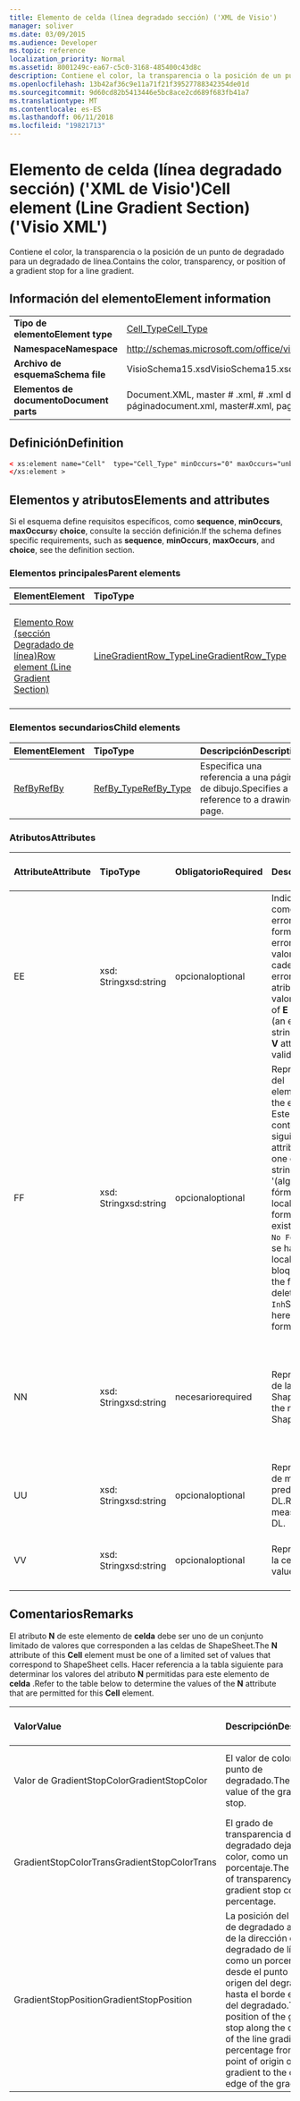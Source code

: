 ```yaml
---
title: Elemento de celda (línea degradado sección) ('XML de Visio')
manager: soliver
ms.date: 03/09/2015
ms.audience: Developer
ms.topic: reference
localization_priority: Normal
ms.assetid: 8001249c-ea67-c5c0-3168-485400c43d8c
description: Contiene el color, la transparencia o la posición de un punto de degradado para un degradado de línea.
ms.openlocfilehash: 13b42af36c9e11a71f21f39527788342354de01d
ms.sourcegitcommit: 9d60cd82b5413446e5bc8ace2cd689f683fb41a7
ms.translationtype: MT
ms.contentlocale: es-ES
ms.lasthandoff: 06/11/2018
ms.locfileid: "19821713"
---
```

# <a name="cell-element-line-gradient-section-visio-xml"></a><span data-ttu-id="90ac5-103">Elemento de celda (línea degradado sección) ('XML de Visio')</span><span class="sxs-lookup"><span data-stu-id="90ac5-103">Cell element (Line Gradient Section) ('Visio XML')</span></span>

<span data-ttu-id="90ac5-104">Contiene el color, la transparencia o la posición de un punto de degradado para un degradado de línea.</span><span class="sxs-lookup"><span data-stu-id="90ac5-104">Contains the color, transparency, or position of a gradient stop for a line gradient.</span></span>
  
## <a name="element-information"></a><span data-ttu-id="90ac5-105">Información del elemento</span><span class="sxs-lookup"><span data-stu-id="90ac5-105">Element information</span></span>

|||
|:-----|:-----|
|<span data-ttu-id="90ac5-106">**Tipo de elemento**</span><span class="sxs-lookup"><span data-stu-id="90ac5-106">**Element type**</span></span> <br/> |[<span data-ttu-id="90ac5-107">Cell_Type</span><span class="sxs-lookup"><span data-stu-id="90ac5-107">Cell_Type</span></span>](cell_type-complextypevisio-xml.md) <br/> |
|<span data-ttu-id="90ac5-108">**Namespace**</span><span class="sxs-lookup"><span data-stu-id="90ac5-108">**Namespace**</span></span> <br/> |http://schemas.microsoft.com/office/visio/2012/main  <br/> |
|<span data-ttu-id="90ac5-109">**Archivo de esquema**</span><span class="sxs-lookup"><span data-stu-id="90ac5-109">**Schema file**</span></span> <br/> |<span data-ttu-id="90ac5-110">VisioSchema15.xsd</span><span class="sxs-lookup"><span data-stu-id="90ac5-110">VisioSchema15.xsd</span></span>  <br/> |
|<span data-ttu-id="90ac5-111">**Elementos de documento**</span><span class="sxs-lookup"><span data-stu-id="90ac5-111">**Document parts**</span></span> <br/> |<span data-ttu-id="90ac5-112">Document.XML, master # .xml, # .xml de página</span><span class="sxs-lookup"><span data-stu-id="90ac5-112">document.xml, master#.xml, page#.xml</span></span>  <br/> |
   
## <a name="definition"></a><span data-ttu-id="90ac5-113">Definición</span><span class="sxs-lookup"><span data-stu-id="90ac5-113">Definition</span></span>

```XML
< xs:element name="Cell"  type="Cell_Type" minOccurs="0" maxOccurs="unbounded">
</xs:element >
```

## <a name="elements-and-attributes"></a><span data-ttu-id="90ac5-114">Elementos y atributos</span><span class="sxs-lookup"><span data-stu-id="90ac5-114">Elements and attributes</span></span>

<span data-ttu-id="90ac5-115">Si el esquema define requisitos específicos, como **sequence**, **minOccurs**, **maxOccurs**y **choice**, consulte la sección definición.</span><span class="sxs-lookup"><span data-stu-id="90ac5-115">If the schema defines specific requirements, such as **sequence**, **minOccurs**, **maxOccurs**, and **choice**, see the definition section.</span></span> 
  
### <a name="parent-elements"></a><span data-ttu-id="90ac5-116">Elementos principales</span><span class="sxs-lookup"><span data-stu-id="90ac5-116">Parent elements</span></span>

|<span data-ttu-id="90ac5-117">**Element**</span><span class="sxs-lookup"><span data-stu-id="90ac5-117">**Element**</span></span>|<span data-ttu-id="90ac5-118">**Tipo**</span><span class="sxs-lookup"><span data-stu-id="90ac5-118">**Type**</span></span>|<span data-ttu-id="90ac5-119">**Descripción**</span><span class="sxs-lookup"><span data-stu-id="90ac5-119">**Description**</span></span>|
|:-----|:-----|:-----|
|[<span data-ttu-id="90ac5-120">Elemento Row (sección Degradado de línea)</span><span class="sxs-lookup"><span data-stu-id="90ac5-120">Row element (Line Gradient Section)</span></span>](row-element-line-gradient-sectionvisio-xml.md) <br/> |[<span data-ttu-id="90ac5-121">LineGradientRow_Type</span><span class="sxs-lookup"><span data-stu-id="90ac5-121">LineGradientRow_Type</span></span>](linegradientrow_type-complextypevisio-xml.md) <br/> |<span data-ttu-id="90ac5-122">Contiene el color, la transparencia y la posición de un punto de degradado para un degradado de línea.</span><span class="sxs-lookup"><span data-stu-id="90ac5-122">Contains the color, transparency, and position of a gradient stop for a line gradient.</span></span>  <br/> |
   
### <a name="child-elements"></a><span data-ttu-id="90ac5-123">Elementos secundarios</span><span class="sxs-lookup"><span data-stu-id="90ac5-123">Child elements</span></span>

|<span data-ttu-id="90ac5-124">**Element**</span><span class="sxs-lookup"><span data-stu-id="90ac5-124">**Element**</span></span>|<span data-ttu-id="90ac5-125">**Tipo**</span><span class="sxs-lookup"><span data-stu-id="90ac5-125">**Type**</span></span>|<span data-ttu-id="90ac5-126">**Descripción**</span><span class="sxs-lookup"><span data-stu-id="90ac5-126">**Description**</span></span>|
|:-----|:-----|:-----|
|[<span data-ttu-id="90ac5-127">RefBy</span><span class="sxs-lookup"><span data-stu-id="90ac5-127">RefBy</span></span>](refby-element-cell_type-complextypevisio-xml.md) <br/> |[<span data-ttu-id="90ac5-128">RefBy_Type</span><span class="sxs-lookup"><span data-stu-id="90ac5-128">RefBy_Type</span></span>](refby_type-complextypevisio-xml.md) <br/> |<span data-ttu-id="90ac5-129">Especifica una referencia a una página de dibujo.</span><span class="sxs-lookup"><span data-stu-id="90ac5-129">Specifies a reference to a drawing page.</span></span>  <br/> |
   
### <a name="attributes"></a><span data-ttu-id="90ac5-130">Atributos</span><span class="sxs-lookup"><span data-stu-id="90ac5-130">Attributes</span></span>

|<span data-ttu-id="90ac5-131">**Attribute**</span><span class="sxs-lookup"><span data-stu-id="90ac5-131">**Attribute**</span></span>|<span data-ttu-id="90ac5-132">**Tipo**</span><span class="sxs-lookup"><span data-stu-id="90ac5-132">**Type**</span></span>|<span data-ttu-id="90ac5-133">**Obligatorio**</span><span class="sxs-lookup"><span data-stu-id="90ac5-133">**Required**</span></span>|<span data-ttu-id="90ac5-134">**Descripción**</span><span class="sxs-lookup"><span data-stu-id="90ac5-134">**Description**</span></span>|<span data-ttu-id="90ac5-135">**Valores posibles**</span><span class="sxs-lookup"><span data-stu-id="90ac5-135">**Possible values**</span></span>|
|:-----|:-----|:-----|:-----|:-----|
|<span data-ttu-id="90ac5-136">E</span><span class="sxs-lookup"><span data-stu-id="90ac5-136">E</span></span>  <br/> |<span data-ttu-id="90ac5-137">xsd: String</span><span class="sxs-lookup"><span data-stu-id="90ac5-137">xsd:string</span></span>  <br/> |<span data-ttu-id="90ac5-138">opcional</span><span class="sxs-lookup"><span data-stu-id="90ac5-138">optional</span></span>  <br/> |<span data-ttu-id="90ac5-139">Indica que la fórmula da como resultado un error.</span><span class="sxs-lookup"><span data-stu-id="90ac5-139">Indicates that the formula evaluates to an error.</span></span> <span data-ttu-id="90ac5-140">El valor de **E** es el valor actual (una cadena de mensaje de error); el valor del atributo **V** es el último valor válido.</span><span class="sxs-lookup"><span data-stu-id="90ac5-140">The value of **E** is the current value (an error message string); the value of the **V** attribute is the last valid value.</span></span>  <br/> |<span data-ttu-id="90ac5-141">Una cadena de mensaje de error.</span><span class="sxs-lookup"><span data-stu-id="90ac5-141">An error message string.</span></span>  <br/> |
|<span data-ttu-id="90ac5-142">F</span><span class="sxs-lookup"><span data-stu-id="90ac5-142">F</span></span>  <br/> |<span data-ttu-id="90ac5-143">xsd: String</span><span class="sxs-lookup"><span data-stu-id="90ac5-143">xsd:string</span></span>  <br/> |<span data-ttu-id="90ac5-144">opcional</span><span class="sxs-lookup"><span data-stu-id="90ac5-144">optional</span></span>  <br/> | <span data-ttu-id="90ac5-145">Representa la fórmula del elemento.</span><span class="sxs-lookup"><span data-stu-id="90ac5-145">Represents the element's formula.</span></span> <span data-ttu-id="90ac5-146">Este atributo puede contener uno de las siguientes cadenas:</span><span class="sxs-lookup"><span data-stu-id="90ac5-146">This attribute can contain one of the following strings:</span></span>  <br/>  <span data-ttu-id="90ac5-147">'(algunos fórmula)' Si la fórmula existe localmente</span><span class="sxs-lookup"><span data-stu-id="90ac5-147">'(some formula)' if the formula exists locally</span></span>  <br/>  <span data-ttu-id="90ac5-148">`No Formula`Si la fórmula se ha eliminado localmente o bloqueada</span><span class="sxs-lookup"><span data-stu-id="90ac5-148">`No Formula` if the formula is locally deleted or blocked</span></span>  <br/>  <span data-ttu-id="90ac5-149">`Inh`Si la fórmula es heredada.</span><span class="sxs-lookup"><span data-stu-id="90ac5-149">`Inh` if the formula is inherited.</span></span>  <br/> |<span data-ttu-id="90ac5-150">Una fórmula.</span><span class="sxs-lookup"><span data-stu-id="90ac5-150">A formula.</span></span>  <br/> |
|<span data-ttu-id="90ac5-151">N</span><span class="sxs-lookup"><span data-stu-id="90ac5-151">N</span></span>  <br/> |<span data-ttu-id="90ac5-152">xsd: String</span><span class="sxs-lookup"><span data-stu-id="90ac5-152">xsd:string</span></span>  <br/> |<span data-ttu-id="90ac5-153">necesario</span><span class="sxs-lookup"><span data-stu-id="90ac5-153">required</span></span>  <br/> |<span data-ttu-id="90ac5-154">Representa el nombre de la celda ShapeSheet.</span><span class="sxs-lookup"><span data-stu-id="90ac5-154">Represents the name of the ShapeSheet cell.</span></span>  <br/> |<span data-ttu-id="90ac5-155">El nombre de la celda ShapeSheet.</span><span class="sxs-lookup"><span data-stu-id="90ac5-155">The name of the ShapeSheet cell.</span></span>  <br/> <span data-ttu-id="90ac5-156">Vea la sección comentarios que aparece a continuación.</span><span class="sxs-lookup"><span data-stu-id="90ac5-156">See the Remarks section below.</span></span>  <br/> |
|<span data-ttu-id="90ac5-157">U</span><span class="sxs-lookup"><span data-stu-id="90ac5-157">U</span></span>  <br/> |<span data-ttu-id="90ac5-158">xsd: String</span><span class="sxs-lookup"><span data-stu-id="90ac5-158">xsd:string</span></span>  <br/> |<span data-ttu-id="90ac5-159">opcional</span><span class="sxs-lookup"><span data-stu-id="90ac5-159">optional</span></span>  <br/> |<span data-ttu-id="90ac5-160">Representa una unidad de medida, el valor predeterminado es DL.</span><span class="sxs-lookup"><span data-stu-id="90ac5-160">Represents a unit of measure The default is DL.</span></span>  <br/> |<span data-ttu-id="90ac5-161">Las unidades de la celda.</span><span class="sxs-lookup"><span data-stu-id="90ac5-161">The units of the cell.</span></span>  <br/> |
|<span data-ttu-id="90ac5-162">V</span><span class="sxs-lookup"><span data-stu-id="90ac5-162">V</span></span>  <br/> |<span data-ttu-id="90ac5-163">xsd: String</span><span class="sxs-lookup"><span data-stu-id="90ac5-163">xsd:string</span></span>  <br/> |<span data-ttu-id="90ac5-164">opcional</span><span class="sxs-lookup"><span data-stu-id="90ac5-164">optional</span></span>  <br/> |<span data-ttu-id="90ac5-165">Representa el valor de la celda.</span><span class="sxs-lookup"><span data-stu-id="90ac5-165">Represents the value of the cell.</span></span>  <br/> |<span data-ttu-id="90ac5-166">El valor de la celda ShapeSheet.</span><span class="sxs-lookup"><span data-stu-id="90ac5-166">The value of the ShapeSheet cell.</span></span>  <br/> |
   
## <a name="remarks"></a><span data-ttu-id="90ac5-167">Comentarios</span><span class="sxs-lookup"><span data-stu-id="90ac5-167">Remarks</span></span>

<span data-ttu-id="90ac5-168">El atributo **N** de este elemento de **celda** debe ser uno de un conjunto limitado de valores que corresponden a las celdas de ShapeSheet.</span><span class="sxs-lookup"><span data-stu-id="90ac5-168">The **N** attribute of this **Cell** element must be one of a limited set of values that correspond to ShapeSheet cells.</span></span> <span data-ttu-id="90ac5-169">Hacer referencia a la tabla siguiente para determinar los valores del atributo **N** permitidas para este elemento de **celda** .</span><span class="sxs-lookup"><span data-stu-id="90ac5-169">Refer to the table below to determine the values of the **N** attribute that are permitted for this **Cell** element.</span></span> 
  
|<span data-ttu-id="90ac5-170">**Valor**</span><span class="sxs-lookup"><span data-stu-id="90ac5-170">**Value**</span></span>|<span data-ttu-id="90ac5-171">**Descripción**</span><span class="sxs-lookup"><span data-stu-id="90ac5-171">**Description**</span></span>|<span data-ttu-id="90ac5-172">**Más información**</span><span class="sxs-lookup"><span data-stu-id="90ac5-172">**More information**</span></span>|
|:-----|:-----|:-----|
|<span data-ttu-id="90ac5-173">Valor de GradientStopColor</span><span class="sxs-lookup"><span data-stu-id="90ac5-173">GradientStopColor</span></span>  <br/> |<span data-ttu-id="90ac5-174">El valor de color del punto de degradado.</span><span class="sxs-lookup"><span data-stu-id="90ac5-174">The color value of the gradient stop.</span></span>  <br/> |[<span data-ttu-id="90ac5-175">Fila Gradient Stop (sección Degradado de línea)</span><span class="sxs-lookup"><span data-stu-id="90ac5-175">Gradient Stop Row (Line Gradient Section)</span></span>](gradient-stop-row-line-gradient-section.md) <br/> |
|<span data-ttu-id="90ac5-176">GradientStopColorTrans</span><span class="sxs-lookup"><span data-stu-id="90ac5-176">GradientStopColorTrans</span></span>  <br/> |<span data-ttu-id="90ac5-177">El grado de transparencia del degradado dejar de color, como un porcentaje.</span><span class="sxs-lookup"><span data-stu-id="90ac5-177">The amount of transparency of the gradient stop color, as a percentage.</span></span>  <br/> |[<span data-ttu-id="90ac5-178">Fila Gradient Stop (sección Degradado de línea)</span><span class="sxs-lookup"><span data-stu-id="90ac5-178">Gradient Stop Row (Line Gradient Section)</span></span>](gradient-stop-row-line-gradient-section.md) <br/> |
|<span data-ttu-id="90ac5-179">GradientStopPosition</span><span class="sxs-lookup"><span data-stu-id="90ac5-179">GradientStopPosition</span></span>  <br/> |<span data-ttu-id="90ac5-180">La posición del punto de degradado a lo largo de la dirección del degradado de línea, como un porcentaje desde el punto de origen del degradado hasta el borde exterior del degradado.</span><span class="sxs-lookup"><span data-stu-id="90ac5-180">The position of the gradient stop along the direction of the line gradient, as a percentage from the point of origin of the gradient to the outer edge of the gradient.</span></span>  <br/> |[<span data-ttu-id="90ac5-181">Fila Gradient Stop (sección Degradado de línea)</span><span class="sxs-lookup"><span data-stu-id="90ac5-181">Gradient Stop Row (Line Gradient Section)</span></span>](gradient-stop-row-line-gradient-section.md) <br/> |
   

